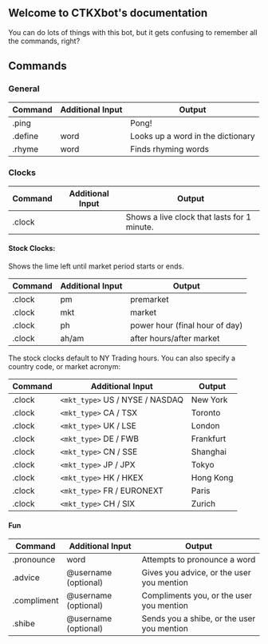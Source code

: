## Welcome to CTKXbot's documentation

You can do lots of things with this bot, but it gets confusing to remember all the commands, right?

## Commands

### General

| Command | Additional Input     | Output |
|---------|----------------------|--------|
| .ping   |                      | Pong!  |
| .define | word                 | Looks up a word in the dictionary | 
| .rhyme | word                  | Finds rhyming words |

### Clocks

| Command  | Additional Input     | Output |
|----------|----------------------|--------|
| .clock   |                      | Shows a live clock that lasts for 1 minute. |

#### Stock Clocks:

Shows the lime left until market period starts or ends.

| Command | Additional Input     | Output |
|---------|----------------------|--------|
| .clock  | pm                   | premarket  |
| .clock  | mkt                  | market  |
| .clock  | ph                  | power hour (final hour of day)  |
| .clock  | ah/am                  | after hours/after market  |

The stock clocks default to NY Trading hours. You can also specify a country code, or market acronym:

| Command | Additional Input     | Output |
|---------|----------------------|--------| 
| .clock  | `<mkt_type>` US / NYSE / NASDAQ | New York |
| .clock  | `<mkt_type>` <type> CA / TSX           | Toronto |
| .clock  | `<mkt_type>` UK / LSE           | London |
| .clock  | `<mkt_type>` DE / FWB           | Frankfurt |
| .clock  | `<mkt_type>` CN / SSE           | Shanghai |
| .clock  | `<mkt_type>` JP / JPX           | Tokyo |
| .clock  | `<mkt_type>` HK / HKEX          | Hong Kong |
| .clock  | `<mkt_type>` FR / EURONEXT      | Paris | 
| .clock  | `<mkt_type>` CH / SIX           | Zurich |
  
  
#### Fun

| Command | Additional Input     | Output |
|---------|----------------------|--------|
| .pronounce | word              | Attempts to pronounce a word |
| .advice | @username (optional) | Gives you advice, or the user you mention |
| .compliment | @username (optional) | Compliments you, or the user you mention |
| .shibe | @username (optional) | Sends you a shibe, or the user you mention |


